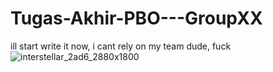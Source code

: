 # Tugas-Akhir-PBO---GroupXX
ill start write it now, i cant rely on my team dude, fuck
![interstellar_2ad6_2880x1800](https://user-images.githubusercontent.com/100188723/156355890-b15854bb-c945-4e98-a6b2-b50ef4fca0d6.jpg)

